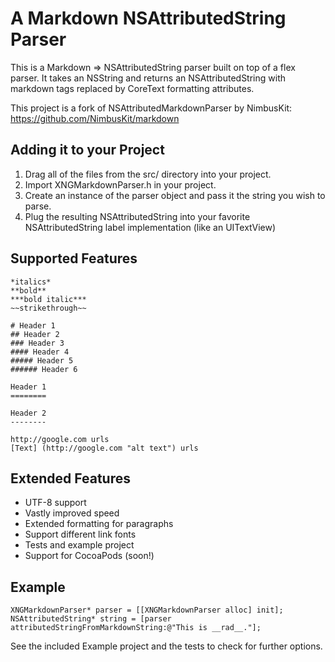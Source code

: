 A Markdown NSAttributedString Parser
====================================

This is a Markdown => NSAttributedString parser built on top of a flex parser. It takes an NSString
and returns an NSAttributedString with markdown tags replaced by CoreText formatting attributes.

This project is a fork of NSAttributedMarkdownParser by NimbusKit: https://github.com/NimbusKit/markdown

Adding it to your Project
-------------------------

1. Drag all of the files from the src/ directory into your project.
2. Import XNGMarkdownParser.h in your project.
3. Create an instance of the parser object and pass it the string you wish to parse.
4. Plug the resulting NSAttributedString into your favorite NSAttributedString label implementation (like an UITextView)

Supported Features
------------------

    *italics*
    **bold**
    ***bold italic***
    ~~strikethrough~~
    
    # Header 1
    ## Header 2
    ### Header 3
    #### Header 4
    ##### Header 5
    ###### Header 6
    
    Header 1
    ========

    Header 2
    --------
    
    http://google.com urls
    [Text] (http://google.com "alt text") urls

Extended Features
-----------------
* UTF-8 support
* Vastly improved speed
* Extended formatting for paragraphs
* Support different link fonts
* Tests and example project
* Support for CocoaPods (soon!)

Example
-------

    XNGMarkdownParser* parser = [[XNGMarkdownParser alloc] init];
    NSAttributedString* string = [parser attributedStringFromMarkdownString:@"This is __rad__."];

See the included Example project and the tests to check for further options.

